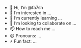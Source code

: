 - 👋 Hi, I’m @fa7sh
- 👀 I’m interested in ...
- 🌱 I’m currently learning ...
- 💞️ I’m looking to collaborate on ...
- 📫 How to reach me ...
- 😄 Pronouns: ...
- ⚡ Fun fact: ...

<!---
fa7sh/fa7sh is a ✨ special ✨ repository because its `README.md` (this file) appears on your GitHub profile.
You can click the Preview link to take a look at your changes.
--->

